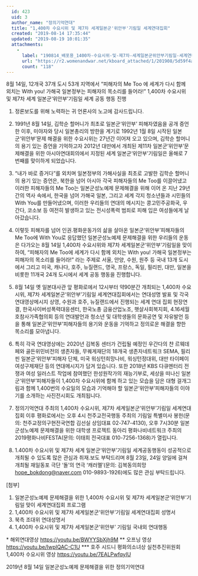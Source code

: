```yaml
---
  id: 423
  uid: 3
  author_name: "정의기억연대"
  title: "1,400차 수요시위 및 제7차 세계일본군'위안부'기림일 세계연대집회"
  created: "2019-08-14 17:35:44"
  updated: "2019-08-19 10:01:35"
  attachments: 
    - 
      label: "190814_배포용_1400차-수요시위-및-제7차-세계일본군위안부기림일-세계연대집회.hwp"
      url: "https://r2.womenandwar.net/kboard_attached/1/201908/5d59f4ad1dd9d2835882.hwp"
      count: "118"
---
```

8월 14일, 12개국 37개 도시 53개 지역에서 “피해자의 Me Too 에 세계가 다시 함께 외치는 With you! 가해국 일본정부는 피해자의 목소리를 들어라!” 1,400차 수요시위 및 제7차 세계 일본군‘위안부’기림일 세계 공동 행동 진행

1. 정론보도를 위해 노력하는 귀 언론사의 노고에 감사드립니다. 

2. 1991년 8월 14일, 김학순 할머니가 최초로 일본군‘위안부’ 피해자였음을 공개 증언한 이후, 미야자와 당시 일본총리의 방한을 계기로 1992년 1월 8일 시작된 일본군‘위안부’문제 해결을 위한 수요시위는 27년간 이어져 오고 있으며, 김학순 할머니의 용기 있는 증언을 기억하고자 2012년 대만에서 개최된 제11차 일본군‘위안부’문제해결을 위한 아시아연대회의에서 지정된 세계 일본군‘위안부’기림일은 올해로 7번째를 맞이하게 되었습니다. 

3. “내가 바로 증거다”를 외치며 일본정부의 가해사실을 최초로 고발한 김학순 할머니의 용기 있는 증언은, 북한을 넘어 아시아 각국 피해자들의 Me Too를 이끌어냈고 이러한 피해자들의 Me Too는 일본군성노예제 문제해결을 위해 이어 온 지난 29년간의 역사 속에서, 한국을 넘어 가해국 일본, 그리고 세계 각지 청소년들과 시민들의 With You를 만들어냈으며, 이러한 우리들의 연대의 메시지는 콩고민주공화국, 우간다, 코소보 등 여전히 발생하고 있는 전시성폭력 범죄로 피해 입은 여성들에게 날아갔습니다. 

4. 이렇듯 피해자를 넘어 인권.평화운동가의 삶을 살아온 일본군‘위안부’피해자들의 Me Too에 With You로 응답했던 일본군성노예제 문제해결을 위한 우리들의 운동은 다가오는 8월 14일 1,400차 수요시위와 제7차 세계일본군‘위안부’기림일을 맞이하여, “피해자의 Me Too에 세계가 다시 함께 외치는 With you! 가해국 일본정부는 피해자의 목소리를 들어라!” 라는 주제로 서울, 안양, 수원, 원주 등 국내 13개 도시에서 그리고 미국, 캐나다, 호주, 뉴질랜드, 영국, 프랑스, 독일, 필리핀, 대만, 일본을 비롯한 11개국 24개 도시에서 세계 공동 행동을 진행합니다. 

5. 8월 14일 옛 일본대사관 앞 평화로에서 12시부터 약90분간 개최되는 1,400차 수요시위, 제7차 세계일본군‘위안부’기림일 세계연대집회에서는 연대성명 발표 및 각국 연대영상메시지 상영, 수원과 호주, 뉴질랜드에서 진행되는 세계 연대 집회 현장연결, 한국사이버성폭력대응센터, 한국노총 금융산업노조, 햇살사회복지회, 4.16세월호참사가족협의회 등의 연대발언과 청소년 및 대학생들의 문화공연 및 자유발언 등을 통해 일본군‘위안부’피해자들의 용기와 운동을 기억하고 정의로운 해결을 향한 목소리를 모아냅니다. 

6. 특히 각국 연대영상에는 2020년 김복동 센터가 건립될 예정인 우간다의 챤 르웨데 페와 골든위민비전의 생존자들, 무퀘게재단의 18개국 생존자네트워크 SEMA, 필리핀 일본군‘위안부’피해자 단체, 미국 워싱턴희망나비, 워싱턴정대위, 대만 타이페이여성구제재단 등의 연대메시지가 담겨 있습니다. 또한 2018년 KBS 다큐멘터리 전쟁과 여성 일러스트 작업에 참여했던 한성원작가의 재능기부로, 세상을 떠나신 일본군‘위안부’피해자들이 1,400차 수요시위에 함께 하고 있는 모습을 담은 대형 걸개그림과 함께 1,400번의 수요일의 모습과 기억해야 할 일본군‘위안부’피해자들의 이야기를 소개하는 사진전시회도 개최됩니다. 

7. 정의기억연대 주최의 1,400차 수요시위, 제7차 세계일본군‘위안부’기림일 세계연대집회 이후 평화로에서는 오후 4시 천주교전국행동 주최의 기림일 특별미사 봉헌(문의: 천주교정의구현전국연합 김선실 상임대표 02-747-4130), 오후 7시30분 일본군성노예제 문제해결을 위한 대학생 프로젝트 동아리 평화나비네트워크 주최의 2019평화나비FESTA(문의: 이태희 전국대표 010-7256-1368)가 열립니다.

8. 1.400차 수요시위 및 제7차 세계 일본군‘위안부’기림일 세계공동행동이 성공적으로 개최될 수 있도록 많은 관심과 취재.보도 부탁드리며 8월 23일, 24일 양일에 걸쳐 개최될 재일동포 극단 ‘돌’의 연극 ‘캐러멜’(문의: 김복동의희망 hope_bokdong@naver.com 010-9893-1926)에도 많은 관심 부탁드립니다. 

\[첨부\] 
1) 일본군성노예제 문제해결을 위한 1,400차 수요시위 및 제7차 세계일본군‘위안부’기림일 맞이 세계연대집회 프로그램 
2) 1,400차 수요시위 및 제7차 세계일본군‘위안부’기림일 세계연대집회 성명서 
3) 북측 조대위 연대성명서 
4) 1,400차 수요시위 및 제7차 세계일본군‘위안부’ 기림일 국내외 연대행동 

\* 해외연대영상 https://youtu.be/BWYYSbXjh9M
\*\* 오프닝 영상 https://youtu.be/IwpIQAC-C1U
\*\*\* 호주 시드니 평화의소녀상 실천추진위원회 1,400차 수요시위 영상 https://youtu.be/7EALPwfqyIU

2019년 8월 14일 
일본군성노예제 문제해결을 위한 정의기억연대